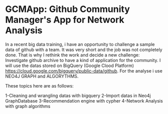 # GCMApp: Github Community Manager's App for Network Analysis
In a recent big data training, i have an opportunity to challenge a sample data of github with a team.
It was very short and the job was not completely done.
That is why I rethink the work and decide a new challenge: Investigate github archive to have a kind of application for the community.
I will use the datas stored on BigQuery (Google Clood Platform) https://cloud.google.com/bigquery/public-data/github.
For the analyse i use NEO4J GRAPH and ALGORYTHMS.

These topics here are as follows:

1-Cleaning and wrangling datas with bigquery
2-Import datas in Neo4j GraphDatabase
3-Recommendation engine with cypher
4-Network Analysis with graph algorithms


